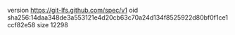 version https://git-lfs.github.com/spec/v1
oid sha256:14daa348de3a553121e4d20cb63c70a24d134f8525922d80bf0f1ce1ccf82e58
size 12298

